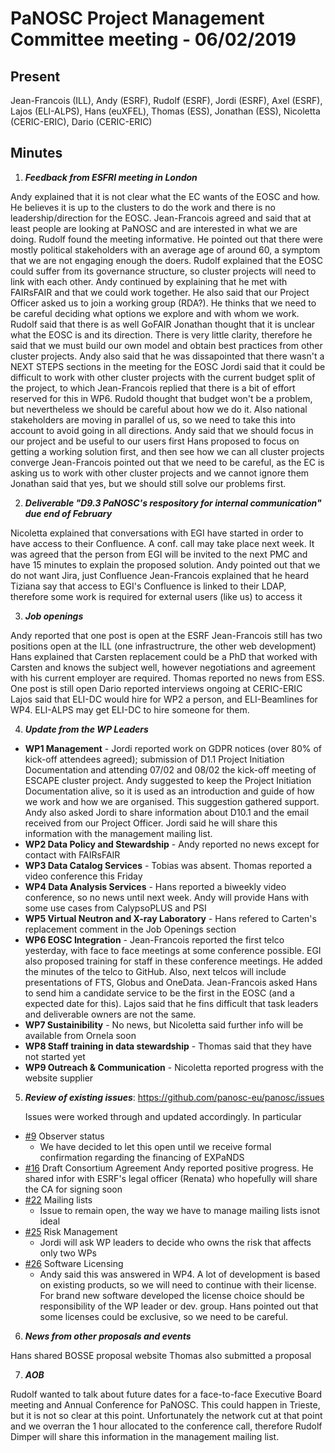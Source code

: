 ﻿PaNOSC Project Management Committee meeting - 06/02/2019
========================================================

Present
------
Jean-Francois (ILL), Andy (ESRF), Rudolf (ESRF), Jordi (ESRF), Axel (ESRF), Lajos (ELI-ALPS), Hans (euXFEL), 
Thomas (ESS), Jonathan (ESS), Nicoletta (CERIC-ERIC), Dario (CERIC-ERIC)


Minutes
------
1. _**Feedback from ESFRI meeting in London**_

Andy explained that it is not clear what the EC wants of the EOSC and how. He believes it is up to the clusters to
do the work and there is no leadership/direction for the EOSC.
Jean-Francois agreed and said that at least people are looking at PaNOSC and are interested in what we are doing.
Rudolf found the meeting informative. He pointed out that there were mostly political stakeholders with an average
age of around 60, a symptom that we are not engaging enough the doers. Rudolf explained that the EOSC could suffer
from its governance structure, so cluster projects will need to link with each other.
Andy continued by explaining that he met with FAIRsFAIR and that we could work together. He also said that our 
Project Officer asked us to join a working group (RDA?). He thinks that we need to be careful deciding what options
we explore and with whom we work.
Rudolf said that there is as well GoFAIR
Jonathan thought that it is unclear what the EOSC is and its direction. There is very little clarity, therefore he
said that we must build our own model and obtain best practices from other cluster projects.
Andy also said that he was dissapointed that there wasn't a NEXT STEPS sections in the meeting for the EOSC
Jordi said that it could be difficult to work with other cluster projects with the current budget split of the project,
to which Jean-Francois replied that there is a bit of effort reserved for this in WP6. Rudold thought that budget 
won't be a problem, but nevertheless we should be careful about how we do it. Also national stakeholders are moving
in parallel of us, so we need to take this into account to avoid going in all directions.
Andy said that we should focus in our project and be useful to our users first
Hans proposed to focus on getting a working solution first, and then see how we can all cluster projects converge
Jean-Francois pointed out that we need to be careful, as the EC is asking us to work with other cluster projects 
and we cannot ignore them
Jonathan said that yes, but we should still solve our problems first.


2. _**Deliverable "D9.3 PaNOSC's respository for internal communication" due end of February**_

Nicoletta explained that conversations with EGI have started in order to have access to their Confluence. A conf. 
call may take place next week. It was agreed that the person from EGI will be invited to the next PMC and have 15
minutes to explain the proposed solution.
Andy pointed out that we do not want Jira, just Confluence
Jean-Francois explained that he heard Tiziana say that access to EGI's Confluence is linked to their LDAP, therefore
some work is required for external users (like us) to access it

3. _**Job openings**_

Andy reported that one post is open at the ESRF
Jean-Francois still has two positions open at the ILL (one infrastructrure, the other web development)
Hans explained that Carsten replacement could be a PhD that worked with Carsten and knows the subject well, however
negotiations and agreement with his current employer are required.
Thomas reported no news from ESS. One post is still open
Dario reported interviews ongoing at CERIC-ERIC
Lajos said that ELI-DC would hire for WP2 a person, and ELI-Beamlines for WP4. ELI-ALPS may get ELI-DC to hire 
someone for them.

4. _**Update from the WP Leaders**_

*    **WP1 Management** - Jordi reported work on GDPR notices (over 80% of kick-off attendees agreed); submission of
D1.1 Project Initiation Documentation and attending 07/02 and 08/02 the kick-off meeting of ESCAPE cluster project.
Andy suggested to keep the Project Initiation Documentation alive, so it is used as an introduction and guide of 
how we work and how we are organised. This suggestion gathered support.
Andy also asked Jordi to share information about D10.1 and the email received from our Project Officer. Jordi said he
will share this information with the management mailing list.
*    **WP2 Data Policy and Stewardship** - Andy reported no news except for contact with FAIRsFAIR
*    **WP3 Data Catalog Services** - Tobias was absent. Thomas reported a video conference this Friday
*    **WP4 Data Analysis Services** - Hans reported a biweekly video conference, so no news until next week. Andy
will provide Hans with some use cases from CalypsoPLUS and PSI
*    **WP5 Virtual Neutron and X-ray Laboratory** - Hans refered to Carten's replacement comment in the Job Openings
section
*    **WP6 EOSC Integration** - Jean-Francois reported the first telco yesterday, with face to face meetings at 
some conference possible. EGI also proposed training for staff in these conference meetings. He added the minutes of
the telco to GitHub. Also, next telcos will include presentations of FTS, Globus and OneData.
Jean-Francois asked Hans to send him a candidate service to be the first in the EOSC (and a expected date for this).
Lajos said that he fins difficult that task leaders and deliverable owners are not the same.
*    **WP7 Sustainibility** - No news, but Nicoletta said further info will be available from Ornela soon
*    **WP8 Staff training in data stewardship** - Thomas said that they have not started yet
*    **WP9 Outreach & Communication** - Nicoletta reported progress with the website supplier

5. _**Review of existing issues**_: https://github.com/panosc-eu/panosc/issues

    Issues were worked through and updated accordingly. In particular
* [#9](https://github.com/panosc-eu/panosc/issues/9) Observer status
  * We have decided to let this open until we receive formal confirmation regarding the financing of EXPaNDS
* [#16](https://github.com/panosc-eu/panosc/issues/16) Draft Consortium Agreement
  Andy reported positive progress. He shared infor with ESRF's legal officer (Renata) who hopefully will share
the CA for signing soon
* [#22](https://github.com/panosc-eu/panosc/issues/22) Mailing lists
  * Issue to remain open, the way we have to manage mailing lists isnot ideal
* [#25](https://github.com/panosc-eu/panosc/issues/25) Risk Management
  * Jordi will ask WP leaders to decide who owns the risk that affects only two WPs
* [#26](https://github.com/panosc-eu/panosc/issues/26) Software Licensing
  * Andy said this was answered in WP4. A lot of development is based on existing products, so we will need to 
continue with their license. For brand new software developed the license choice should be responsibility of the
WP leader or dev. group.
Hans pointed out that some licenses could be exclusive, so we need to be careful.
    
6. _**News from other proposals and events**_

Hans shared BOSSE proposal website
Thomas also submitted a proposal

7. _**AOB**_

Rudolf wanted to talk about future dates for a face-to-face Executive Board meeting and Annual Conference for PaNOSC.
This could happen in Trieste, but it is not so clear at this point. Unfortunately the network cut at that point and 
we overran the 1 hour allocated to the conference call, therefore Rudolf Dimper will share this information in the 
management mailing list.    

    

